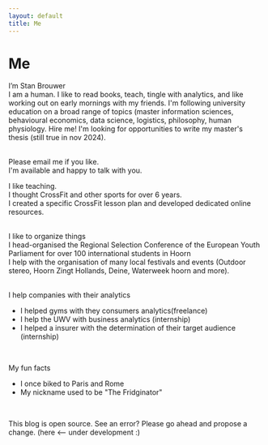 ```yaml
---
layout: default
title: Me
---
```

# Me

I’m Stan Brouwer <br>
I am a human. I like to read books, teach, tingle with analytics, and like working out on early mornings with my friends. I'm following university education on a broad range of topics (master information sciences, behavioural economics, data science, logistics, philosophy, human physiology. Hire me! I'm looking for opportunities to write my master's thesis (still true in nov 2024).<br>
<br>

Please email me if you like.  
I'm available and happy to talk with you. 
<br>

I like teaching.<br>
I thought CrossFit and other sports for over 6 years.<br>
I created a specific CrossFit lesson plan and developed dedicated online resources.<br>
<br>

I like to organize things<br>
I head-organised the Regional Selection Conference of the European Youth Parliament for over 100 international students in Hoorn<br>
I help with the organisation of many local festivals and events (Outdoor stereo, Hoorn Zingt Hollands, Deine, Waterweek hoorn and more).<br>
<br>

I help companies with their analytics<br>
- I helped gyms with they consumers analytics(freelance)
- I help the UWV with business analytics (internship)
- I helped a insurer with the determination of their target audience (internship)
<br>

My fun facts<br>
- I once biked to Paris and Rome
- My nickname used to be "The Fridginator"

<br>

This blog is open source. See an error? Please go ahead and propose a change. (here <-- under development :)
 